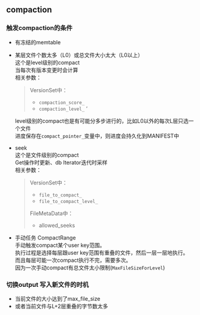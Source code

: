 ## compaction

### 触发compaction的条件
- 有冻结的memtable
- 某层文件个数太多（L0）或总文件大小太大（L0以上）     
  这个是level级别的compact   
  当每次有版本变更时会计算      
  相关参数：      
  > VersionSet中：    
  > - `compaction_score_`
  > - `compaction_level_`   ‘
  
  level级别的compact也是有可能分多步进行的，比如L0以外的每次L层只选一个文件   
  进度保存在`compact_pointer_`变量中，则进度会持久化到MANIFEST中
  
- seek    
  这个是文件级别的compact    
  Get操作时更新、db Iterator迭代时采样    
  相关参数：
  > VersionSet中：    
  > - `file_to_compact_`
  > - `file_to_compact_level_`    
  > 
  > FileMetaData中：
  > - allowed_seeks
- 手动任务 CompactRange    
  手动触发compact某个user key范围。    
  执行过程是选择每层跟user key范围有重叠的文件，然后一层一层地执行。    
  而且每层可能一次compact执行不完，需要多次。    
  因为一次手动compact有总文件太小限制(`MaxFileSizeForLevel`)

### 切换output 写入新文件的时机
- 当前文件的大小达到了max_file_size
- 或者当前文件与L+2层重叠的字节数太多